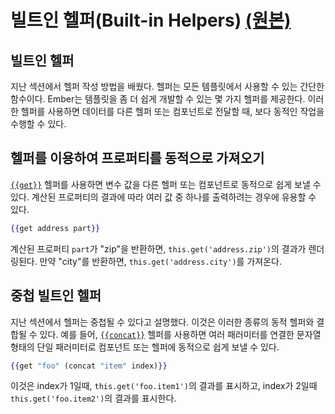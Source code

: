# 빌트인 헬퍼(Built-in Helpers) [(원본)](https://guides.emberjs.com/v2.12.0/templates/built-in-helpers/)

## 빌트인 헬퍼

지난 섹션에서 헬퍼 작성 방법을 배웠다. 헬퍼는 모든 템플릿에서 사용할 수 있는 간단한 함수이다. Ember는 템플릿을 좀 더 쉽게 개발할 수 있는 몇 가지 헬퍼를 제공한다. 이러한 헬퍼를 사용하면 데이터를 다른 헬퍼 또는 컴포넌트로 전달할 때, 보다 동적인 작업을 수행할 수 있다.

## 헬퍼를 이용하여 프로퍼티를 동적으로 가져오기

[`{{get}}`](http://emberjs.com/api/classes/Ember.Templates.helpers.html#method_get) 헬퍼를 사용하면 변수 값을 다른 헬퍼 또는 컴포넌트로 동적으로 쉽게 보낼 수 있다. 계산된 프로퍼티의 결과에 따라 여러 값 중 하나를 출력하려는 경우에 유용할 수 있다.

```hbs
{{get address part}}
```

계산된 프로퍼티 `part`가 "zip"을 반환하면, `this.get('address.zip')`의 결과가 렌더링된다. 만약 "city"를 반환하면, `this.get('address.city')`를 가져온다.

## 중첩 빌트인 헬퍼

지난 섹션에서 헬퍼는 중첩될 수 있다고 설명했다. 이것은 이러한 종류의 동적 헬퍼와 결합될 수 있다. 예를 들어, [`{{concat}}`](http://emberjs.com/api/classes/Ember.Templates.helpers.html#method_concat) 헬퍼를 사용하면 여러 패러미터를 연결한 문자열 형태의 단일 패러미터로 컴포넌트 또는 헬퍼에 동적으로 쉽게 보낼 수 있다.

```hbs
{{get "foo" (concat "item" index)}}
```

이것은 index가 1일때, `this.get('foo.item1')`의 결과를 표시하고, index가 2일때 `this.get('foo.item2')`의 결과를 표시한다.
